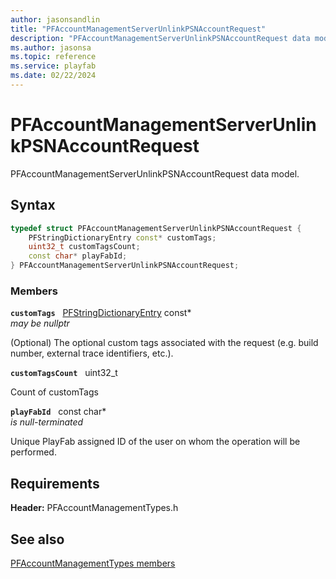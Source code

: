 ```yaml
---
author: jasonsandlin
title: "PFAccountManagementServerUnlinkPSNAccountRequest"
description: "PFAccountManagementServerUnlinkPSNAccountRequest data model."
ms.author: jasonsa
ms.topic: reference
ms.service: playfab
ms.date: 02/22/2024
---
```


# PFAccountManagementServerUnlinkPSNAccountRequest  

PFAccountManagementServerUnlinkPSNAccountRequest data model.  

## Syntax  
  
```cpp
typedef struct PFAccountManagementServerUnlinkPSNAccountRequest {  
    PFStringDictionaryEntry const* customTags;  
    uint32_t customTagsCount;  
    const char* playFabId;  
} PFAccountManagementServerUnlinkPSNAccountRequest;  
```
  
### Members  
  
**`customTags`** &nbsp; [PFStringDictionaryEntry](../../pftypes/structs/pfstringdictionaryentry.md) const*  
*may be nullptr*  
  
(Optional) The optional custom tags associated with the request (e.g. build number, external trace identifiers, etc.).
  
**`customTagsCount`** &nbsp; uint32_t  
  
Count of customTags
  
**`playFabId`** &nbsp; const char*  
*is null-terminated*  
  
Unique PlayFab assigned ID of the user on whom the operation will be performed.
  
  
## Requirements  
  
**Header:** PFAccountManagementTypes.h
  
## See also  
[PFAccountManagementTypes members](../pfaccountmanagementtypes_members.md)  

  
  

